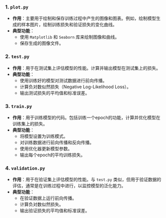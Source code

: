 ### 1. `plot.py`
- **作用**：主要用于绘制和保存训练过程中产生的图像和图表。例如，绘制模型生成的样本图片，绘制训练损失和验证损失的变化曲线。
- **典型功能**：
  - 使用 `Matplotlib` 和 `Seaborn` 库来绘制图像和曲线。
  - 保存生成的图像文件。

### 2. `test.py`
- **作用**：用于在测试集上评估模型的性能。计算并输出模型在测试集上的损失。
- **典型功能**：
  - 使用训练好的模型对测试数据进行前向传播。
  - 计算负对数似然损失（Negative Log-Likelihood Loss）。
  - 输出测试损失的平均值和标准误差。

### 3. `train.py`
- **作用**：用于训练模型的代码。包括训练一个epoch的功能，计算并优化模型在训练集上的损失。
- **典型功能**：
  - 将模型设置为训练模式。
  - 对训练数据进行前向传播和反向传播。
  - 使用优化器更新模型参数。
  - 输出每个epoch的平均训练损失。

### 4. `validation.py`
- **作用**：用于在验证集上评估模型的性能。与 `test.py` 类似，但用于验证数据的评估，通常是在训练过程中进行，以监控模型的泛化能力。
- **典型功能**：
  - 在验证数据上运行前向传播。
  - 计算负对数似然损失。
  - 输出验证损失的平均值和标准误差。
